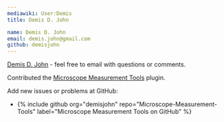 ```yaml
---
mediawiki: User:Demis
title: Demis D. John

name: Demis D. John
email: demis.john@gmail.com
github: demisjohn
---
```


[Demis D. John](mailto:demis.john@gmail.com) - feel free to email with questions or comments.

Contributed the [Microscope Measurement Tools](/plugins/microscope-measurement-tools) plugin.

Add new issues or problems at GitHub:

-   {% include github org="demisjohn" repo="Microscope-Measurement-Tools" label="Microscope Measurement Tools on GitHub" %}
